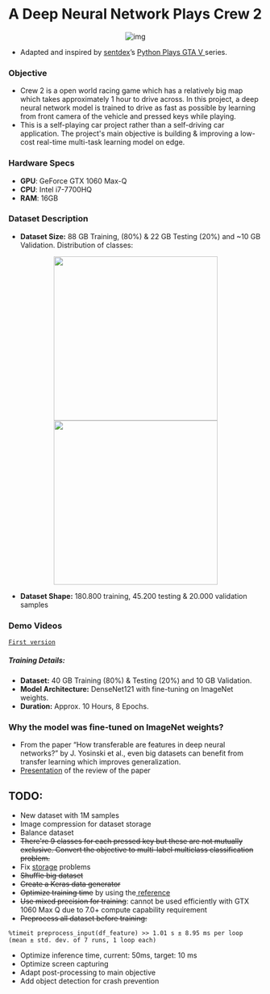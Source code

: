 # A Deep Neural Network Plays Crew 2
 <p align="center"> 
    <img src="https://github.com/mburakbozbey/pycrew2/blob/master/giphy.gif" alt="img">
 </p>
 
- Adapted and inspired by <a href="https://github.com/Sentdex/pygta5" target="_blank">sentdex</a>’s <a href="https://www.youtube.com/watch?v=ks4MPfMq8aQ&list=PLQVvvaa0QuDeETZEOy4VdocT7TOjfSA8a" target="_blank">Python Plays GTA V </a>series.

### Objective

- Crew 2 is a open world racing game which has a relatively big map which takes approximately 1 hour to drive across. In this project, a deep neural network model is trained to drive as fast as possible by learning from front camera of the vehicle and pressed keys while playing.
- This is a self-playing car project rather than a self-driving car application. The project's main objective is building & improving a low-cost real-time multi-task learning model on edge.

### Hardware Specs
- **GPU**: GeForce GTX 1060 Max-Q 
- **CPU**: Intel i7-7700HQ
- **RAM**: 16GB



### Dataset Description
- **Dataset Size:** 88 GB Training, (80%) & 22 GB Testing (20%) and ~10 GB Validation. Distribution of classes:

<p align="center"> 
 <img src="https://i.ibb.co/r5fhNpt/train.jpg" width="325"> <img src="https://i.ibb.co/HK7RvD1/Screenshot-1.jpgg" width="325">
</p>

- **Dataset Shape:** 180.800 training, 45.200 testing & 20.000 validation samples

### Demo Videos

<a href="https://www.youtube.com/watch?v=1Ho4b1gUS7Y" target="_blank">`First version`</a>

##### Training Details:
- **Dataset:** 40 GB Training (80%) & Testing (20%) and 10 GB Validation.
- **Model Architecture:** DenseNet121 with fine-tuning on ImageNet weights.
- **Duration:** Approx. 10 Hours, 8 Epochs.

### Why the model was fine-tuned on ImageNet weights?

- From the paper “How transferable are features in deep neural networks?” by J. Yosinski et al., even big datasets can benefit from transfer learning which improves generalization. 
- <a href="https://drive.google.com/open?id=1aGBy7CWERduEW1YBL_-PaiB1SiXR_uRv" target="_blank">Presentation</a>
 of the review of the paper

## TODO:
- New dataset with 1M samples
- Image compression for dataset storage
- Balance dataset
- <del>There're 9 classes for each pressed key but these are not mutually exclusive. Convert the objective to multi-label multiclass classification problem.</del>
- Fix <a href="https://github.com/mverleg/array_storage_benchmark" target="_blank"> storage</a> problems
- <del>Shuffle big dataset</del>
- <del>Create a Keras data generator</del>
- <del>Optimize training time</del> by using the<a href="http://digital-thinking.de/tensorflow-vs-keras-or-how-to-speed-up-your-training-for-image-data-sets-by-factor-10/" target="_blank"> reference</a>
- <del>Use mixed precision for training</del>: cannot be used efficiently with GTX 1060 Max Q due to 7.0+ compute capability requirement
- <del>Preprocess all dataset before training:</del>

`%timeit preprocess_input(df_feature) >> 1.01 s ± 8.95 ms per loop (mean ± std. dev. of 7 runs, 1 loop each)`
- Optimize inference time, current: 50ms, target: 10 ms
- Optimize screen capturing
- Adapt post-processing to main objective
- Add object detection for crash prevention
